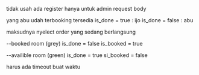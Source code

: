 tidak usah ada register
hanya untuk admin
request body

yang abu udah terbooking
tersedia
is_done = true : ijo 
is_done = false : abu

maksudnya nyelect order yang sedang berlangsung


--booked room (grey)
is_done = false
is_booked = true

--availible room (green)
is_done = true
si_booked = false


harus ada timeout 
buat waktu